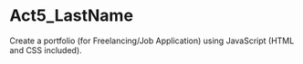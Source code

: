 # Act5_LastName
Create a portfolio (for Freelancing/Job Application) using JavaScript (HTML and CSS included).
